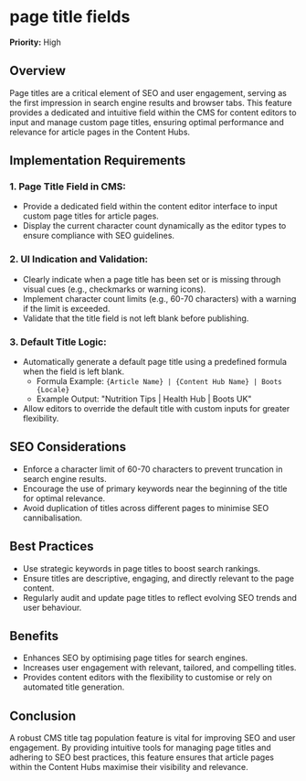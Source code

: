 # page title fields 

**Priority:** High  

## Overview  
Page titles are a critical element of SEO and user engagement, serving as the first impression in search engine results and browser tabs. This feature provides a dedicated and intuitive field within the CMS for content editors to input and manage custom page titles, ensuring optimal performance and relevance for article pages in the Content Hubs.  

## Implementation Requirements  

### 1. **Page Title Field in CMS:**  
- Provide a dedicated field within the content editor interface to input custom page titles for article pages.  
- Display the current character count dynamically as the editor types to ensure compliance with SEO guidelines.  

### 2. **UI Indication and Validation:**  
- Clearly indicate when a page title has been set or is missing through visual cues (e.g., checkmarks or warning icons).  
- Implement character count limits (e.g., 60-70 characters) with a warning if the limit is exceeded.  
- Validate that the title field is not left blank before publishing.  

### 3. **Default Title Logic:**  
- Automatically generate a default page title using a predefined formula when the field is left blank.  
  - Formula Example: `{Article Name} | {Content Hub Name} | Boots {Locale}`  
  - Example Output: "Nutrition Tips | Health Hub | Boots UK"  
- Allow editors to override the default title with custom inputs for greater flexibility.  

## SEO Considerations  
- Enforce a character limit of 60-70 characters to prevent truncation in search engine results.  
- Encourage the use of primary keywords near the beginning of the title for optimal relevance.  
- Avoid duplication of titles across different pages to minimise SEO cannibalisation.  

## Best Practices  
- Use strategic keywords in page titles to boost search rankings.  
- Ensure titles are descriptive, engaging, and directly relevant to the page content.  
- Regularly audit and update page titles to reflect evolving SEO trends and user behaviour.  

## Benefits  
- Enhances SEO by optimising page titles for search engines.  
- Increases user engagement with relevant, tailored, and compelling titles.  
- Provides content editors with the flexibility to customise or rely on automated title generation.  

## Conclusion  
A robust CMS title tag population feature is vital for improving SEO and user engagement. By providing intuitive tools for managing page titles and adhering to SEO best practices, this feature ensures that article pages within the Content Hubs maximise their visibility and relevance.

